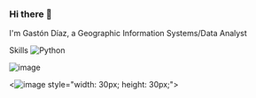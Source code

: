 ### Hi there 👋
I'm Gastón Díaz, a Geographic Information Systems/Data Analyst

Skills
![Python](https://img.shields.io/badge/-Python-blue?style=flat&logo=python)

![image](https://github.com/nagots23/nagots23/assets/91756323/8d527b84-26a3-4476-a1b3-7f237e55d4e4) 

<![image](https://github.com/nagots23/nagots23/assets/91756323/8d527b84-26a3-4476-a1b3-7f237e55d4e4) style="width: 30px; height: 30px;">





<!--
**nagots23/nagots23** is a ✨ _special_ ✨ repository because its `README.md` (this file) appears on your GitHub profile.

Here are some ideas to get you started:
-I'm  
- 🔭 I’m currently working on ...
- 🌱 I’m currently learning React...
- 👯 I’m looking to collaborate on ...
- 🤔 I’m looking for help with ...
- 💬 Ask me about ...
- 📫 How to reach me: ...

-->
